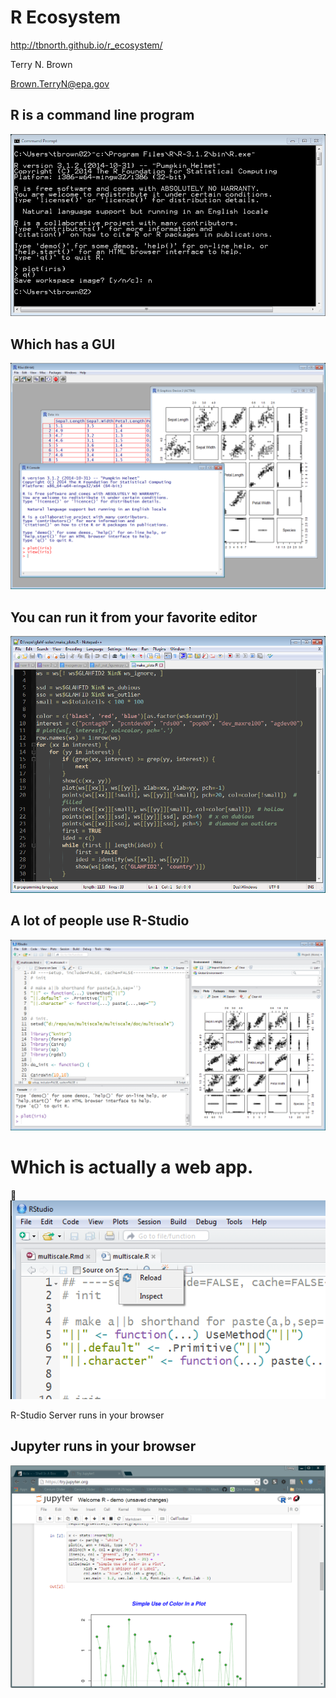 # R Ecosystem

http://tbnorth.github.io/r_ecosystem/

Terry N. Brown

Brown.TerryN@epa.gov


## R is a command line program

![one](img/r_command.png)


## Which has a GUI

![one](img/r_gui.png)


## You can run it from your favorite editor

![one](img/r_npp.png)


## A lot of people use R-Studio

![one](img/r_studio.png)


# Which is actually a web app.

![one](img/r_studio_html.png)

R-Studio Server runs in your browser

 
## Jupyter runs in your browser

![one](img/r_jupyter.png)

